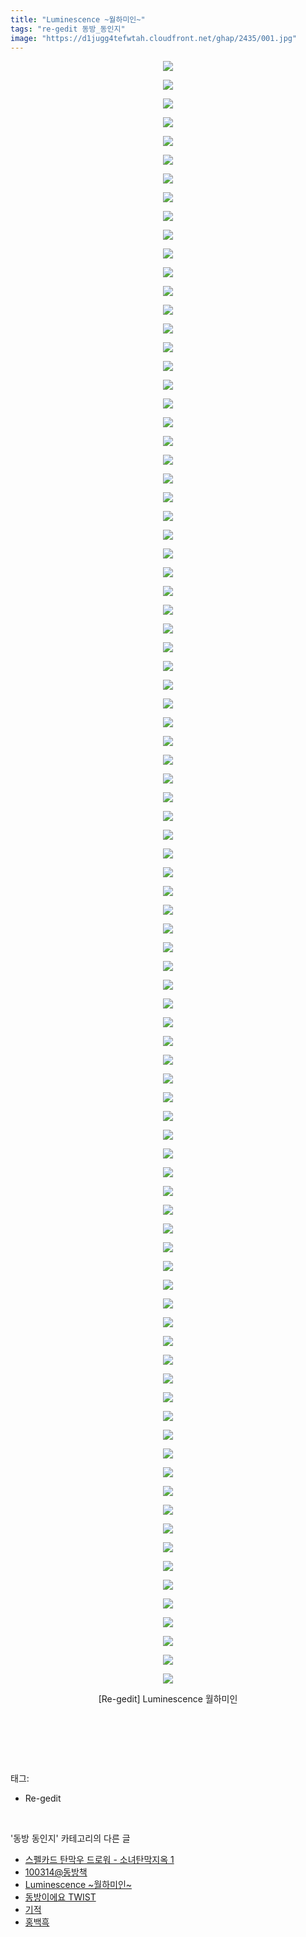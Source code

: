 ```yaml
---
title: "Luminescence ~월하미인~"
tags: "re-gedit 동방_동인지"
image: "https://d1jugg4tefwtah.cloudfront.net/ghap/2435/001.jpg"
---
```

<div class="article">
<p style="text-align: center; clear: none; float: none;"><img src="{{ site.imgserver11 }}/ghap/2435/001.jpg"/></p>
<p style="text-align: center; clear: none; float: none;"><img src="{{ site.imgserver11 }}/ghap/2435/002.jpg"/></p>
<p style="text-align: center; clear: none; float: none;"><img src="{{ site.imgserver11 }}/ghap/2435/003.jpg"/></p>
<p style="text-align: center; clear: none; float: none;"><img src="{{ site.imgserver11 }}/ghap/2435/004.jpg"/></p>
<p style="text-align: center; clear: none; float: none;"><img src="{{ site.imgserver11 }}/ghap/2435/005.jpg"/></p>
<p style="text-align: center; clear: none; float: none;"><img src="{{ site.imgserver11 }}/ghap/2435/006.jpg"/></p>
<p style="text-align: center; clear: none; float: none;"><img src="{{ site.imgserver11 }}/ghap/2435/007.jpg"/></p>
<p style="text-align: center; clear: none; float: none;"><img src="{{ site.imgserver11 }}/ghap/2435/008.jpg"/></p>
<p style="text-align: center; clear: none; float: none;"><img src="{{ site.imgserver11 }}/ghap/2435/009.jpg"/></p>
<p style="text-align: center; clear: none; float: none;"><img src="{{ site.imgserver11 }}/ghap/2435/010.jpg"/></p>
<p style="text-align: center; clear: none; float: none;"><img src="{{ site.imgserver11 }}/ghap/2435/011.jpg"/></p>
<p style="text-align: center; clear: none; float: none;"><img src="{{ site.imgserver11 }}/ghap/2435/012.jpg"/></p>
<p style="text-align: center; clear: none; float: none;"><img src="{{ site.imgserver11 }}/ghap/2435/013.jpg"/></p>
<p style="text-align: center; clear: none; float: none;"><img src="{{ site.imgserver11 }}/ghap/2435/014.jpg"/></p>
<p style="text-align: center; clear: none; float: none;"><img src="{{ site.imgserver11 }}/ghap/2435/015.jpg"/></p>
<p style="text-align: center; clear: none; float: none;"><img src="{{ site.imgserver11 }}/ghap/2435/016.jpg"/></p>
<p style="text-align: center; clear: none; float: none;"><img src="{{ site.imgserver11 }}/ghap/2435/017.jpg"/></p>
<p style="text-align: center; clear: none; float: none;"><img src="{{ site.imgserver11 }}/ghap/2435/018.jpg"/></p>
<p style="text-align: center; clear: none; float: none;"><img src="{{ site.imgserver11 }}/ghap/2435/019.jpg"/></p>
<p style="text-align: center; clear: none; float: none;"><img src="{{ site.imgserver11 }}/ghap/2435/020.jpg"/></p>
<p style="text-align: center; clear: none; float: none;"><img src="{{ site.imgserver11 }}/ghap/2435/021.jpg"/></p>
<p style="text-align: center; clear: none; float: none;"><img src="{{ site.imgserver11 }}/ghap/2435/022.jpg"/></p>
<p style="text-align: center; clear: none; float: none;"><img src="{{ site.imgserver11 }}/ghap/2435/023.jpg"/></p>
<p style="text-align: center; clear: none; float: none;"><img src="{{ site.imgserver11 }}/ghap/2435/024.jpg"/></p>
<p style="text-align: center; clear: none; float: none;"><img src="{{ site.imgserver11 }}/ghap/2435/025.jpg"/></p>
<p style="text-align: center; clear: none; float: none;"><img src="{{ site.imgserver11 }}/ghap/2435/026.jpg"/></p>
<p style="text-align: center; clear: none; float: none;"><img src="{{ site.imgserver11 }}/ghap/2435/027.jpg"/></p>
<p style="text-align: center; clear: none; float: none;"><img src="{{ site.imgserver11 }}/ghap/2435/028.jpg"/></p>
<p style="text-align: center; clear: none; float: none;"><img src="{{ site.imgserver11 }}/ghap/2435/029.jpg"/></p>
<p style="text-align: center; clear: none; float: none;"><img src="{{ site.imgserver11 }}/ghap/2435/030.jpg"/></p>
<p style="text-align: center; clear: none; float: none;"><img src="{{ site.imgserver11 }}/ghap/2435/031.jpg"/></p>
<p style="text-align: center; clear: none; float: none;"><img src="{{ site.imgserver11 }}/ghap/2435/032.jpg"/></p>
<p style="text-align: center; clear: none; float: none;"><img src="{{ site.imgserver11 }}/ghap/2435/033.jpg"/></p>
<p style="text-align: center; clear: none; float: none;"><img src="{{ site.imgserver11 }}/ghap/2435/034.jpg"/></p>
<p style="text-align: center; clear: none; float: none;"><img src="{{ site.imgserver11 }}/ghap/2435/035.jpg"/></p>
<p style="text-align: center; clear: none; float: none;"><img src="{{ site.imgserver11 }}/ghap/2435/036.jpg"/></p>
<p style="text-align: center; clear: none; float: none;"><img src="{{ site.imgserver11 }}/ghap/2435/037.jpg"/></p>
<p style="text-align: center; clear: none; float: none;"><img src="{{ site.imgserver11 }}/ghap/2435/038.jpg"/></p>
<p style="text-align: center; clear: none; float: none;"><img src="{{ site.imgserver11 }}/ghap/2435/039.jpg"/></p>
<p style="text-align: center; clear: none; float: none;"><img src="{{ site.imgserver11 }}/ghap/2435/040.jpg"/></p>
<p style="text-align: center; clear: none; float: none;"><img src="{{ site.imgserver11 }}/ghap/2435/041.jpg"/></p>
<p style="text-align: center; clear: none; float: none;"><img src="{{ site.imgserver11 }}/ghap/2435/042.jpg"/></p>
<p style="text-align: center; clear: none; float: none;"><img src="{{ site.imgserver11 }}/ghap/2435/043.jpg"/></p>
<p style="text-align: center; clear: none; float: none;"><img src="{{ site.imgserver11 }}/ghap/2435/044.jpg"/></p>
<p style="text-align: center; clear: none; float: none;"><img src="{{ site.imgserver11 }}/ghap/2435/045.jpg"/></p>
<p style="text-align: center; clear: none; float: none;"><img src="{{ site.imgserver11 }}/ghap/2435/046.jpg"/></p>
<p style="text-align: center; clear: none; float: none;"><img src="{{ site.imgserver11 }}/ghap/2435/047.jpg"/></p>
<p style="text-align: center; clear: none; float: none;"><img src="{{ site.imgserver11 }}/ghap/2435/048.jpg"/></p>
<p style="text-align: center; clear: none; float: none;"><img src="{{ site.imgserver11 }}/ghap/2435/049.jpg"/></p>
<p style="text-align: center; clear: none; float: none;"><img src="{{ site.imgserver11 }}/ghap/2435/050.jpg"/></p>
<p style="text-align: center; clear: none; float: none;"><img src="{{ site.imgserver11 }}/ghap/2435/051.jpg"/></p>
<p style="text-align: center; clear: none; float: none;"><img src="{{ site.imgserver11 }}/ghap/2435/052.jpg"/></p>
<p style="text-align: center; clear: none; float: none;"><img src="{{ site.imgserver11 }}/ghap/2435/053.jpg"/></p>
<p style="text-align: center; clear: none; float: none;"><img src="{{ site.imgserver11 }}/ghap/2435/054.jpg"/></p>
<p style="text-align: center; clear: none; float: none;"><img src="{{ site.imgserver11 }}/ghap/2435/055.jpg"/></p>
<p style="text-align: center; clear: none; float: none;"><img src="{{ site.imgserver11 }}/ghap/2435/056.jpg"/></p>
<p style="text-align: center; clear: none; float: none;"><img src="{{ site.imgserver11 }}/ghap/2435/057.jpg"/></p>
<p style="text-align: center; clear: none; float: none;"><img src="{{ site.imgserver11 }}/ghap/2435/058.jpg"/></p>
<p style="text-align: center; clear: none; float: none;"><img src="{{ site.imgserver11 }}/ghap/2435/059.jpg"/></p>
<p style="text-align: center; clear: none; float: none;"><img src="{{ site.imgserver11 }}/ghap/2435/060.jpg"/></p>
<p style="text-align: center; clear: none; float: none;"><img src="{{ site.imgserver11 }}/ghap/2435/061.jpg"/></p>
<p style="text-align: center; clear: none; float: none;"><img src="{{ site.imgserver11 }}/ghap/2435/062.jpg"/></p>
<p style="text-align: center; clear: none; float: none;"><img src="{{ site.imgserver11 }}/ghap/2435/063.jpg"/></p>
<p style="text-align: center; clear: none; float: none;"><img src="{{ site.imgserver11 }}/ghap/2435/064.jpg"/></p>
<p style="text-align: center; clear: none; float: none;"><img src="{{ site.imgserver11 }}/ghap/2435/065.jpg"/></p>
<p style="text-align: center; clear: none; float: none;"><img src="{{ site.imgserver11 }}/ghap/2435/066.jpg"/></p>
<p style="text-align: center; clear: none; float: none;"><img src="{{ site.imgserver11 }}/ghap/2435/067.jpg"/></p>
<p style="text-align: center; clear: none; float: none;"><img src="{{ site.imgserver11 }}/ghap/2435/068.jpg"/></p>
<p style="text-align: center; clear: none; float: none;"><img src="{{ site.imgserver11 }}/ghap/2435/069.jpg"/></p>
<p style="text-align: center; clear: none; float: none;"><img src="{{ site.imgserver11 }}/ghap/2435/070.jpg"/></p>
<p style="text-align: center; clear: none; float: none;"><img src="{{ site.imgserver11 }}/ghap/2435/071.jpg"/></p>
<p style="text-align: center; clear: none; float: none;"><img src="{{ site.imgserver11 }}/ghap/2435/072.jpg"/></p>
<p style="text-align: center; clear: none; float: none;"><img src="{{ site.imgserver11 }}/ghap/2435/073.jpg"/></p>
<p style="text-align: center; clear: none; float: none;"><img src="{{ site.imgserver11 }}/ghap/2435/074.jpg"/></p>
<p style="text-align: center; clear: none; float: none;"><img src="{{ site.imgserver11 }}/ghap/2435/075.jpg"/></p>
<p style="text-align: center; clear: none; float: none;"><img src="{{ site.imgserver11 }}/ghap/2435/076.jpg"/></p>
<p style="text-align: center; clear: none; float: none;"><img src="{{ site.imgserver11 }}/ghap/2435/077.jpg"/></p>
<p style="text-align: center; clear: none; float: none;"><img src="{{ site.imgserver11 }}/ghap/2435/078.jpg"/></p>
<p style="text-align: center; clear: none; float: none;"><img src="{{ site.imgserver11 }}/ghap/2435/079.jpg"/></p>
<p style="text-align: center; clear: none; float: none;"><img src="{{ site.imgserver11 }}/ghap/2435/080.jpg"/></p>
<p style="text-align: center; clear: none; float: none;"><img src="{{ site.imgserver11 }}/ghap/2435/081.jpg"/></p>
<p style="text-align: center; clear: none; float: none;"><img src="{{ site.imgserver11 }}/ghap/2435/082.jpg"/></p>
<p style="text-align: center; clear: none; float: none;"><img src="{{ site.imgserver11 }}/ghap/2435/083.jpg"/></p>
<p style="text-align: center; clear: none; float: none;"><img src="{{ site.imgserver11 }}/ghap/2435/084.jpg"/></p>
<p style="text-align: center; clear: none; float: none;"><img src="{{ site.imgserver11 }}/ghap/2435/085.jpg"/></p>
<p style="text-align: center; clear: none; float: none;"><img src="{{ site.imgserver11 }}/ghap/2435/086.jpg"/></p>
<p style="text-align: center; clear: none; float: none;"><img src="{{ site.imgserver11 }}/ghap/2435/087.jpg"/></p>
<p style="text-align: center; clear: none; float: none;">[Re-gedit] Luminescence 월하미인</p>
<p style="text-align: center; clear: none; float: none;"><br/></p>
<p><br/></p>
</div><br/>
<div class="tagTrail">
<p>태그: </p>
<ul>
<li>Re-gedit</li>
</ul>
</div><br/>
<div class="another">
<p>'동방 동인지' 카테고리의 다른 글</p>
<ul>
<li><a href="/ghap_2438">스펠카드 탄막우 드로워 - 소녀탄막지옥 1</a></li>
<li><a href="/ghap_2436">100314@동방책</a></li>
<li><a href="/ghap_2435">Luminescence ~월하미인~</a></li>
<li><a href="/ghap_2434">동방이에요 TWIST</a></li>
<li><a href="/ghap_2433">기적</a></li>
<li><a href="/ghap_2432">홍백흑</a></li>
</ul>
</div><br/>
<div class="cb_module cb_fluid">
<div class="cb_wrt cb_profile">
</div><!-- commentList close -->
</div><br/>
